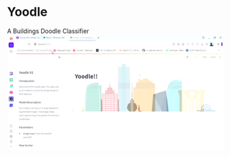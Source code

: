 # Yoodle
A Buildings Doodle Classifier
![How it works](https://github.com/Ahmad-Waseem/Yoodle/blob/384af9064ebe89fd4e59e08c45d551fff7d5386c/Yoodle-AIBuildingsclassifier-Opera2024-06-1111-09-40-ezgif.com-video-to-gif-converter.gif)
